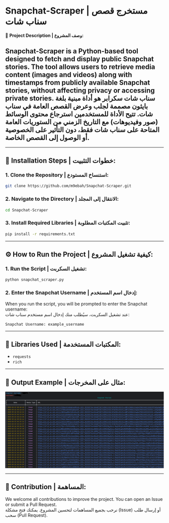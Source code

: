 # Snapchat-Scraper | مستخرج قصص سناب شات

📸 **Project Description | وصف المشروع:**  
 

 Snapchat-Scraper is a Python-based tool designed to fetch and display public Snapchat stories. The tool allows users to retrieve media content (images and videos) along with timestamps from publicly available Snapchat stories, without affecting privacy or accessing private stories.
سناب شات سكرابر هو أداة مبنية بلغة بايثون مصممة لجلب وعرض القصص العامة في سناب شات. تتيح الأداة للمستخدمين استرجاع محتوى الوسائط (صور وفيديوهات) مع التاريخ الزمني من الستوريات العامة المتاحة على سناب شات فقط، دون التأثير على الخصوصية أو الوصول إلى القصص الخاصة.  
---  
---

## 🚀 **Installation Steps | خطوات التثبيت:**

### 1. **Clone the Repository | استنساخ المستودع:**
```bash
git clone https://github.com/m9ebah/Snapchat-Scraper.git
```

### 2. **Navigate to the Directory | الانتقال إلى المجلد:**
```bash
cd Snapchat-Scraper
```

### 3. **Install Required Libraries | تثبيت المكتبات المطلوبة:**
```bash
pip install -r requirements.txt
```

---

## ⚙️ **How to Run the Project | كيفية تشغيل المشروع:**

### 1. **Run the Script | تشغيل السكربت:**
```bash
python snapchat_scraper.py
```

### 2. **Enter the Snapchat Username | إدخال اسم المستخدم:**  
When you run the script, you will be prompted to enter the Snapchat username:  
عند تشغيل السكربت، سيُطلب منك إدخال اسم مستخدم سناب شات:
```
Snapchat Username: example_username
```

---

## 💾 **Libraries Used | المكتبات المستخدمة:**

- `requests`
- `rich` 

---

## 📸 **Output Example | مثال على المخرجات:**

![Output Screenshot](assets/output_example.png)

---

## 🤝 **Contribution | المساهمة:**

We welcome all contributions to improve the project. You can open an Issue or submit a Pull Request.  
نرحب بجميع المساهمات لتحسين المشروع. يمكنك فتح مشكلة (Issue) أو إرسال طلب سحب (Pull Request).

